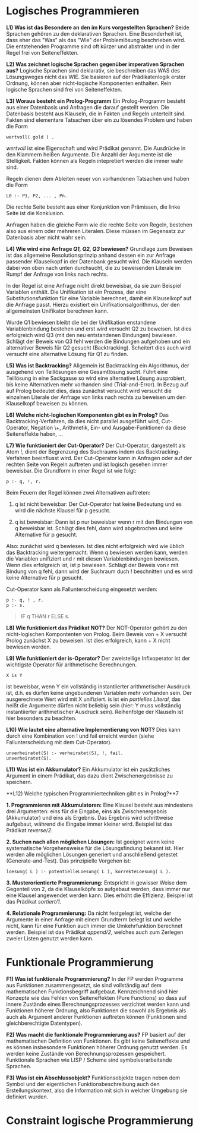 # Logisches Programmieren

**L1) Was ist das Besondere an den im Kurs vorgestellten Sprachen?**
Beide Sprachen gehören zu den deklarativen Sprachen. Eine Besonderheit ist, dass eher das "Was" als das "Wie" der Problemlösung beschrieben wird. Die entstehenden Programme sind oft kürzer und abstrakter und in der Regel frei von Seiteneffekten.

**L2) Was zeichnet logische Sprachen gegenüber imperativen Sprachen aus?**
Logische Sprachen sind deklarativ, sie beschreiben das WAS des Lösungsweges nicht das WIE. Sie basieren auf der Prädikatenlogik erster Ordnung, können aber nicht-logische Komponenten enthalten. Rein logische Sprachen sind frei von Seiteneffekten.

**L3) Woraus besteht ein Prolog-Programm**
Ein Prolog-Programm besteht aus einer Datenbasis und Anfragen die darauf gestellt werden. Die Datenbasis besteht aus Klauseln, die in Fakten und Regeln unterteilt sind. Fakten sind elementare Tatsachen über ein zu lösendes Problem und haben die Form

	wertvoll( gold ) .

*wertvoll* ist eine Eigenschaft und wird Prädikat genannt. Die Ausdrücke in den Klammern heißen Argumente. Die Anzahl der Argumente ist die Stelligkeit. Fakten können als Regeln intepretiert werden die immer wahr sind.

Regeln dienen dem Ableiten neuer von vorhandenen Tatsachen und haben die Form

	L0 :- P1, P2, ... , Pn.

Die rechte Seite besteht aus einer Konjunktion von Prämissen, die linke Seite ist die Konklusion.

Anfragen haben die gleiche Form wie die rechte Seite von Regeln, bestehen also aus einem oder mehreren Literalen. Diese müssen im Gegensatz zur Datenbasis aber nicht wahr sein.

**L4) Wie wird eine Anfrage *Q1, Q2, Q3* bewiesen?**
Grundlage zum Beweisen ist das allgemeine Resolutionsprinzip anhand dessen ein zur Anfrage passender Klauselkopf in der Datenbank gesucht wird. Die Klauseln werden dabei von oben nach unten durchsucht, die zu beweisenden Literale im Rumpf der Anfrage von links nach rechts.

In der Regel ist eine Anfrage nicht direkt beweisbar, da sie zum Beispiel Variablen enthält. Die Unifikation ist ein Prozess, der eine Substitutionsfunktion für eine Variable berechnet, damit ein Klauselkopf auf die Anfrage passt. Hierzu existiert ein Unifikationsalgorithmus, der den allgemeinsten Unifikator berechnen kann.

Wurde Q1 bewiesen bleibt die bei der Unifikation enstandene Variablenbindung bestehen und erst wird versucht Q2 zu beweisen. Ist dies erfolgreich wird Q3 (mit den neu entstandenen Bindungen) bewiesen. Schlägt der Beweis von Q3 fehl werden die Bindungen aufgehoben und ein alternativer Beweis für Q2 gesucht (Backtracking). Scheitert dies auch wird versucht eine alternative Lösung für Q1 zu finden. 

**L5) Was ist Backtracking?**
Allgemein ist Backtracking ein Algorithmus, der ausgehend von Teillösungen eine Gesamtlösung sucht. Führt eine Teillösung in eine Sackgasse so wird eine alternative Lösung ausprobiert, bis keine Alternativen mehr vorhanden sind (Trial-and-Error). In Bezug auf auf Prolog bedeutet dies, dass zunächst versucht wird versucht die einzelnen Literale der Anfrage von links nach rechts zu beweisen um den Klauselkopf beweisen zu können.

**L6) Welche nicht-logischen Komponenten gibt es in Prolog?**
Das Backtracking-Verfahren, da dies nicht parallel ausgeführt wird, Cut-Operator, Negation \\+, Arithmetik, Ein- und Ausgabe-Funktionen da diese Seiteneffekte haben, ...

**L7) Wie funktioniert der Cut-Operator?**
Der Cut-Operator, dargestellt als Atom !, dient der Begrenzung des Suchraums indem das Backtracking-Verfahren beeinflusst wird. Der Cut-Operator kann in Anfragen oder auf der rechten Seite von Regeln auftreten und ist logisch gesehen immer beweisbar. Die Grundform in einer Regel ist wie folgt:

	p :- q, !, r.

Beim Feuern der Regel können zwei Alternativen auftreten:

1. q ist nicht beweisbar: Der Cut-Operator hat keine Bedeutung und es wird die nächste Klausel für p gesucht.

2. q ist beweisbar: Dann ist p nur beweisbar wenn r mit den Bindungen von q beweisbar ist. Schlägt dies fehl, dann wird abgebrochen und keine Alternative für p gesucht.

Also: zunächst wird q bewiesen. Ist dies nicht erfolgreich wird wie üblich das Backtracking weitergemacht. Wenn q bewiesen werden kann, werden die Variablen unifiziert und r mit diesen Variablenbindungen bewiesen. Wenn dies erfolgreich ist, ist p bewiesen. Schlägt der Beweis von r mit Bindung von q fehl, dann wird der Suchraum duch ! beschnitten und es wird keine Alternative für p gesucht.

Cut-Operator kann als Fallunterscheidung eingesetzt werden:

	p :- q, ! , r.
	p :- s.

> IF q THAN r ELSE s.

**L8) Wie funktioniert das Prädikat NOT?**
Der NOT-Operator gehört zu den nicht-logischen Kompontenten von Prolog. Beim Beweis von \+ X versucht Prolog zunächst X zu beweisen. Ist dies erfolgreich, kann \+ X nicht bewiesen werden.

**L9) Wie funktioniert der is-Operator?**
Der zweistellige Infixoperator ist der wichtigste Operator für arithmetische Berechnungen.

	X is Y

ist beweisbar, wenn Y ein vollständig instantiierter arithmetischer Ausdruck ist, d.h. es dürfen keine ungebundenen Variablen mehr vorhanden sein. Der ausgerechnete Wert wird mit X unifiziert. is ist ein *partielles Literal*, das heißt die Argumente dürfen nicht beliebig sein (hier: Y muss vollständig instantiierter arithmetischer Ausdruck sein). Reihenfolge der Klauseln ist hier besonders zu beachten.

**L10) Wie lautet eine alternative Implementierung von NOT?**
Dies kann durch eine Kombination von ! und fail erreicht werden (siehe Fallunterscheidung mit dem Cut-Operator).

	unverheiratet(S) :- verheiratet(S), !, fail.
	unverheiratet(S).

**L11) Was ist ein Akkumulator?**
Ein Akkumulator ist ein zusätzliches Argument in einem Prädikat, das dazu dient Zwischenergebnisse zu speichern.

**L12) Welche typischen Programmiertechniken gibt es in Prolog?**7

**1. Programmieren mit Akkumulatoren:** Eine Klausel besteht aus mindestens drei Argumenten: eins für die Eingabe, eins als Zwischenergebnis (Akkumulator) und eins als Ergebnis. Das Ergebnis wird schrittweise aufgebaut, während die Eingabe immer kleiner wird. Beispiel ist das Prädikat *reverse/2*.

**2. Suchen nach allen möglichen Lösungen:** Ist geeignet wenn keine systematische Vorgehensweise für die Lösungsfindung bekannt ist. Hier werden alle möglichen Lösungen generiert und anschließend getestet (Generate-and-Test). Das prinzipielle Vorgehen ist:

	loesung( L ) :- potentielleLoesung( L ), korrekteLoesung( L ). 

**3. Musterorientierte Programmierung:** Entspricht in gewisser Weise dem Gegenteil von 2, da die Klauselköpfe so aufgebaut werden, dass immer nur eine Klausel angewendet werden kann. Dies erhöht die Effizienz. Beispiel ist das Prädikat *sortiert/1*.

**4. Relationale Programmierung:** Da nicht festgelegt ist, welche der Argumente in einer Anfrage mit einem Grundterm belegt ist und welche nicht, kann für eine Funktion auch immer die Umkehrfunktion berechnet werden. Beispiel ist das Prädikat *append/2*, welches auch zum Zerlegen zweier Listen genutzt werden kann.

# Funktionale Programmierung
**F1) Was ist funktionale Programmierung?**
In der FP werden Programme aus Funktionen zusammengesetzt, sie sind vollständig auf dem mathematischen Funktionsbegriff aufgebaut. Kennzeichnend sind hier Konzepte wie das Fehlen von Seiteneffekten (Pure Functions) so dass auf innere Zustände eines Berechnungsprozesses verzichtet werden kann und Funktionen höherer Ordnung, also Funktionen die sowohl als Ergebnis als auch als Argument anderer Funktionen auftreten können (Funktionen sind gleichberechtigte Datentypen).

**F2) Was macht die funktionale Programmierung aus?**
FP basiert auf der mathematischen Definition von Funktionen. Es gibt keine Seiteneffekte und es können insbesondere Funktionen höherer Ordnung genutzt werden. Es werden keine Zustände von Berechnungsprozessen gespeichert. Funktionale Sprachen wie LISP / Scheme sind symbolverarbeitende Sprachen.

**F3) Was ist ein Abschlussobjekt?**
Funktionsobjekte tragen neben dem Symbol und der eigentlichen Funktionsbeschreibung auch den Erstellungskontext, also die Information mit sich in welcher Umgebung sie definiert wurden.

# Constraint logische Programmierung
